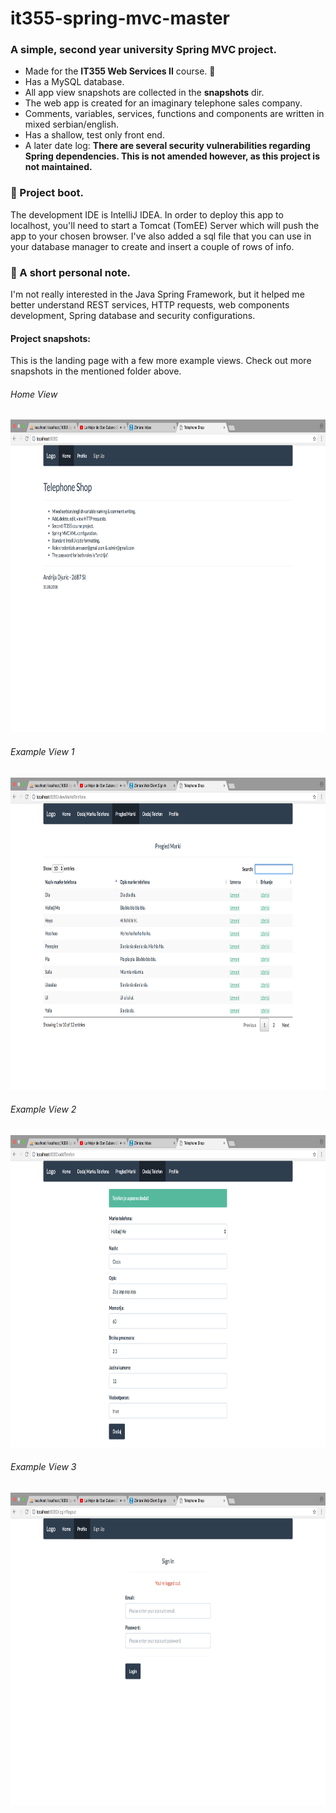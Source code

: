 # it355-spring-mvc-master
<h3>A simple, second year university Spring MVC project.</h3>
<ul>
  <li>Made for the <b>IT355 Web Services II</b> course. 🍏</li>
  <li>Has a MySQL database.</li>
  <li>All app view snapshots are collected in the <b>snapshots</b> dir.</li>
  <li>The web app is created for an imaginary telephone sales company.</li>
  <li>Comments, variables, services, functions and components are written in mixed serbian/english.</li>
  <li>Has a shallow, test only front end.</li>
  <li>A later date log: <b>There are several security vulnerabilities regarding Spring dependencies. This is not amended however, as this project is not maintained.</b></li>
</ul>
<h3>🚩 Project boot.</h3>
<p>The development IDE is IntelliJ IDEA. In order to deploy this app to localhost,
you'll need to start a Tomcat (TomEE) Server which will push the app to your
chosen browser. I've also added a sql file that you can use in your database manager to create and 
insert a couple of rows of info.</p>
<h3>🚩 A short personal note.</h3>
<p>I'm not really interested in the Java Spring Framework, but it helped me better understand REST services,
HTTP requests, web components development, Spring database and security configurations.</p>

#### Project snapshots:
<p>This is the landing page with a few more example views. Check out more snapshots in the mentioned folder above.</p>
<h6>Home View</h6>
<img src="snapshots/landing-page.png"  height="500" alt="Landing Page">
<h6>Example View 1</h6>
<img src="snapshots/example-view-1.png" height="500" alt="Example View 1">
<h6>Example View 2</h6>
<img src="snapshots/example-view-2.png" height="500" alt="Example View 2">
<h6>Example View 3</h6>
<img src="snapshots/example-view-3.png" height="500" alt="Example View 3">
